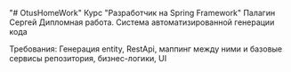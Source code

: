 "# OtusHomeWork"
Курс "Разработчик на Spring Framework"
Палагин Сергей
Дипломная работа.
Система автоматизированной генерации кода

Требования:
Генерация entity, RestApi, маппинг между ними и базовые сервисы репозитория, бизнес-логики, UI